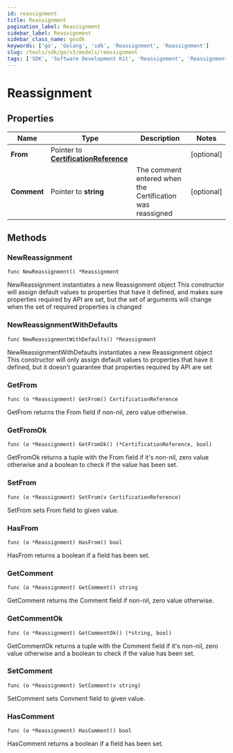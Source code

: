 ```yaml
---
id: reassignment
title: Reassignment
pagination_label: Reassignment
sidebar_label: Reassignment
sidebar_class_name: gosdk
keywords: ['go', 'Golang', 'sdk', 'Reassignment', 'Reassignment']
slug: /tools/sdk/go/v3/models/reassignment
tags: ['SDK', 'Software Development Kit', 'Reassignment', 'Reassignment']
---
```


# Reassignment

## Properties

| Name | Type | Description | Notes |
| --- | --- | --- | --- |
| **From** | Pointer to [**CertificationReference**](certification-reference) |  | [optional] |
| **Comment** | Pointer to **string** | The comment entered when the Certification was reassigned | [optional] |

## Methods

### NewReassignment

`func NewReassignment() *Reassignment`

NewReassignment instantiates a new Reassignment object This constructor will assign default values to properties that have it defined, and makes sure properties required by API are set, but the set of arguments will change when the set of required properties is changed

### NewReassignmentWithDefaults

`func NewReassignmentWithDefaults() *Reassignment`

NewReassignmentWithDefaults instantiates a new Reassignment object This constructor will only assign default values to properties that have it defined, but it doesn't guarantee that properties required by API are set

### GetFrom

`func (o *Reassignment) GetFrom() CertificationReference`

GetFrom returns the From field if non-nil, zero value otherwise.

### GetFromOk

`func (o *Reassignment) GetFromOk() (*CertificationReference, bool)`

GetFromOk returns a tuple with the From field if it's non-nil, zero value otherwise and a boolean to check if the value has been set.

### SetFrom

`func (o *Reassignment) SetFrom(v CertificationReference)`

SetFrom sets From field to given value.

### HasFrom

`func (o *Reassignment) HasFrom() bool`

HasFrom returns a boolean if a field has been set.

### GetComment

`func (o *Reassignment) GetComment() string`

GetComment returns the Comment field if non-nil, zero value otherwise.

### GetCommentOk

`func (o *Reassignment) GetCommentOk() (*string, bool)`

GetCommentOk returns a tuple with the Comment field if it's non-nil, zero value otherwise and a boolean to check if the value has been set.

### SetComment

`func (o *Reassignment) SetComment(v string)`

SetComment sets Comment field to given value.

### HasComment

`func (o *Reassignment) HasComment() bool`

HasComment returns a boolean if a field has been set.
